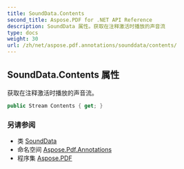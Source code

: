```yaml
---
title: SoundData.Contents
second_title: Aspose.PDF for .NET API Reference
description: SoundData 属性。获取在注释激活时播放的声音流
type: docs
weight: 30
url: /zh/net/aspose.pdf.annotations/sounddata/contents/
---
```

## SoundData.Contents 属性

获取在注释激活时播放的声音流。

```csharp
public Stream Contents { get; }
```

### 另请参阅

* 类 [SoundData](../)
* 命名空间 [Aspose.Pdf.Annotations](../../../aspose.pdf.annotations/)
* 程序集 [Aspose.PDF](../../../)